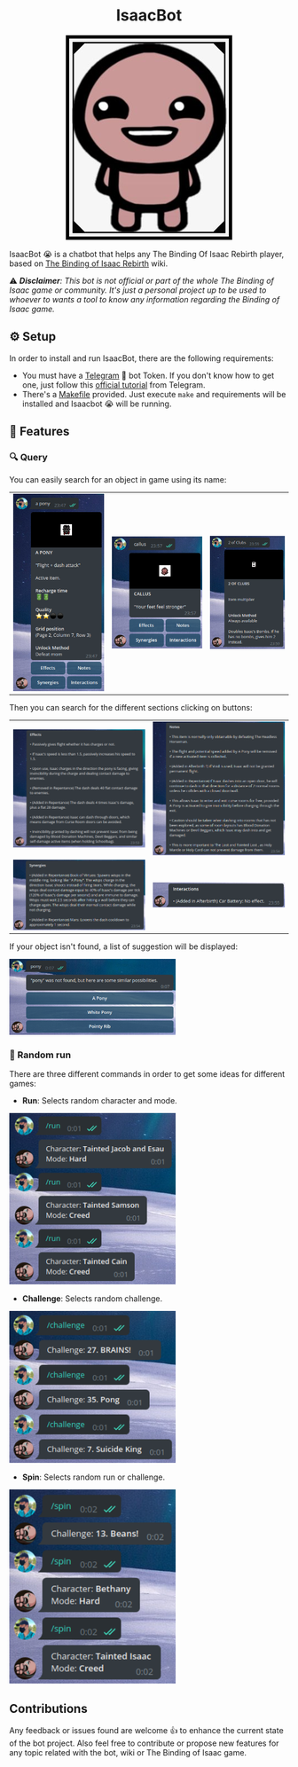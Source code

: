 <h1 align="center">IsaacBot</h1>
<p align="center"><img src="https://github.com/Carlosma7/IsaacBot/blob/main/img/isaac_logo.jpeg?raw=true"/></p> 


IsaacBot :sob: is a chatbot that helps any The Binding Of Isaac Rebirth player, based on [The Binding of Isaac Rebirth](bindingofisaacrebirth.fandom.com) wiki.

:warning: _**Disclaimer**: This bot is not official or part of the whole The Binding of Isaac game or community. It's just a personal project up to be used to whoever to wants a tool to know any information regarding the Binding of Isaac game._

## :gear: Setup

In order to install and run IsaacBot, there are the following requirements:

* You must have a [Telegram](https://telegram.org/) :iphone: bot Token. If you don't know how to get one, just follow this [official tutorial](https://core.telegram.org/bots#6-botfather) from Telegram.
* There's a [Makefile](https://github.com/Carlosma7/IsaacBot/blob/main/Makefile) provided. Just execute `make` and requirements will be installed and Isaacbot :sob: will be running.

## :notebook_with_decorative_cover: Features

### :mag: Query

You can easily search for an object in game using its name:

<table>
  <tr>
    <td><img title="Item" src="https://github.com/Carlosma7/IsaacBot/blob/main/img/item.png?raw=true" width="200"></td>
    <td><img title="Trinket" src="https://github.com/Carlosma7/IsaacBot/blob/main/img/trincket.png?raw=true" width="200"></td>
    <td><img title="Card" src="https://github.com/Carlosma7/IsaacBot/blob/main/img/cards.png?raw=true" width="165" ></td>
  </tr>
</table>

Then you can search for the different sections clicking on buttons:

<table>
  <tr>
    <td><img src="https://github.com/Carlosma7/IsaacBot/blob/main/img/effects.png?raw=true" width="300"></td>
    <td><img src="https://github.com/Carlosma7/IsaacBot/blob/main/img/notes.png?raw=true" width="300"></td>
  </tr>
  
  <tr>
    <td><img src="https://github.com/Carlosma7/IsaacBot/blob/main/img/synergies.png?raw=true" width="300" ></td>
    <td><img src="https://github.com/Carlosma7/IsaacBot/blob/main/img/interactions.png?raw=true" width="300"></td>
  </tr>
</table>

If your object isn't found, a list of suggestion will be displayed:

<img src="https://github.com/Carlosma7/IsaacBot/blob/main/img/suggest.png?raw=true" width="300">

### :game_die: Random run

There are three different commands in order to get some ideas for different games:

* **Run**: Selects random character and mode.
<img src="https://github.com/Carlosma7/IsaacBot/blob/main/img/run.png?raw=true" width="300">

* **Challenge**: Selects random challenge.
<img src="https://github.com/Carlosma7/IsaacBot/blob/main/img/challenge.png?raw=true" width="300">

* **Spin**: Selects random run or challenge.
<img src="https://github.com/Carlosma7/IsaacBot/blob/main/img/spin.png?raw=true" width="300">

## Contributions

Any feedback or issues found are welcome :thumbsup: to enhance the current state of the bot project. Also feel free to contribute or propose new features for any topic related with the bot, wiki or The Binding of Isaac game.
